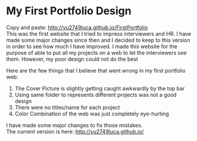 # My First Portfolio Design
Copy and paste: http://yu2749luca.github.io/FirstPortfolio </br>
This was the first website that I tried to impress interviewers and HR. I have made some major changes since then and I decided to keep to this version in order to see how much I have improved. I made this website for the purpose of able to put all my projects on a web to let the interviewers see them. However, my poor design could not do the best </br>

Here are the few things that I believe that went wrong in my first portfolio web: </br>
1. The Cover Picture is slightly getting caught awkwardly by the top bar </br>
2. Using same folder to represents different projects was not a good design </br>
3. There were no titles/name for each project </br>
4. Color Combination of the web was just completely eye-hurting </br>

I have made some major changes to fix those mistakes. </br>
The current version is here: http://yu2749luca.github.io/ </br>
